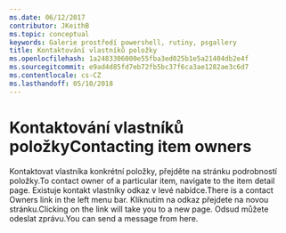 ```yaml
---
ms.date: 06/12/2017
contributor: JKeithB
ms.topic: conceptual
keywords: Galerie prostředí powershell, rutiny, psgallery
title: Kontaktování vlastníků položky
ms.openlocfilehash: 1a2483306000e55fba3ed025b1e5a21404db2e4f
ms.sourcegitcommit: e9ad4d85fd7eb72fb5bc37f6ca3ae1282ae3c6d7
ms.contentlocale: cs-CZ
ms.lasthandoff: 05/10/2018
---
```

# <a name="contacting-item-owners"></a><span data-ttu-id="45ba4-103">Kontaktování vlastníků položky</span><span class="sxs-lookup"><span data-stu-id="45ba4-103">Contacting item owners</span></span>

<span data-ttu-id="45ba4-104">Kontaktovat vlastníka konkrétní položky, přejděte na stránku podrobností položky.</span><span class="sxs-lookup"><span data-stu-id="45ba4-104">To contact owner of a particular item, navigate to the item detail page.</span></span>
<span data-ttu-id="45ba4-105">Existuje kontakt vlastníky odkaz v levé nabídce.</span><span class="sxs-lookup"><span data-stu-id="45ba4-105">There is a contact Owners link in the left menu bar.</span></span>
<span data-ttu-id="45ba4-106">Kliknutím na odkaz přejdete na novou stránku.</span><span class="sxs-lookup"><span data-stu-id="45ba4-106">Clicking on the link will take you to a new page.</span></span>
<span data-ttu-id="45ba4-107">Odsud můžete odeslat zprávu.</span><span class="sxs-lookup"><span data-stu-id="45ba4-107">You can send a message from here.</span></span>